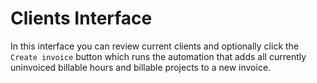 <script setup lang="ts">
import ScrollableScreenshot from '../components/ScrollableScreenshot.vue';
</script>

# Clients Interface

In this interface you can review current clients and optionally click the `Create invoice` button which runs the automation that adds all currently uninvoiced billable hours and billable projects to a new invoice.

<ScrollableScreenshot src="/interfaces/interface-clients-internal.png" />
